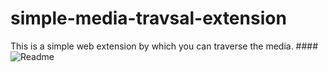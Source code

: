 # simple-media-travsal-extension
This is a simple web extension by which you can traverse the media.
####![Readme](https://user-images.githubusercontent.com/56439649/97322408-c63cd000-1895-11eb-826c-7a49e04d03cd.PNG)
